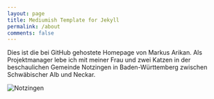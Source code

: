 ```yaml
---
layout: page
title: Mediumish Template for Jekyll
permalink: /about
comments: false
---
```


<div class="row justify-content-between">
<div class="col-md-8 pr-5">

<p>Dies ist die bei GitHub gehostete Homepage von Markus Arikan. Als Projektmanager lebe ich mit meiner Frau und zwei Katzen in der beschaulichen Gemeinde Notzingen in Baden-Württemberg zwischen Schwäbischer Alb und Neckar.</p>

<p class="mb-5"><img class="shadow-lg" src="{{site.baseurl}}/assets/images/Notzingen.png" alt="Notzingen" /></p>

</div>
</div>
